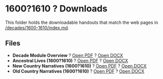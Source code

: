 ﻿# 1600?1610 ? Downloads

This folder holds the downloadable handouts that match the web pages in [/decades/1600-1610/index.md](../../decades/1600-1610/index.md).

## Files
- **Decade Module Overview** ? [Open PDF](1600-1610-Decade-Module-Overview.pdf) ? [Open DOCX](1600-1610-Decade-Module-Overview.docx)
- **Ancestral Lives (1600?1610)** ? [Open PDF](1600-1610-Ancestral-Lives.pdf) ? [Open DOCX](1600-1610-Ancestral-Lives.docx)
- **New Country Narratives (1600?1610)** ? [Open PDF](1600-1610-NewCountry.pdf) ? [Open DOCX](1600-1610-NewCountry.docx)
- **Old Country Narratives (1600?1610)** ? [Open PDF](1600-1610-OldCountry.pdf) ? [Open DOCX](1600-1610-OldCountry.docx)

